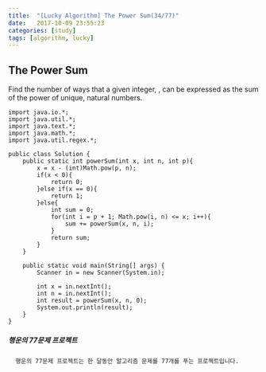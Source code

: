 ```yaml
---
title:  "[Lucky Algorithm] The Power Sum(34/77)"
date:   2017-10-09 23:55:23
categories: [study]
tags: [algorithm, lucky]
---
```

## The Power Sum
Find the number of ways that a given integer, , can be expressed as the sum of the  power of unique, natural numbers.

```
import java.io.*;
import java.util.*;
import java.text.*;
import java.math.*;
import java.util.regex.*;

public class Solution {
    public static int powerSum(int x, int n, int p){
        x = x - (int)Math.pow(p, n);
        if(x < 0){
            return 0;
        }else if(x == 0){
            return 1;
        }else{
            int sum = 0;
            for(int i = p + 1; Math.pow(i, n) <= x; i++){
                sum += powerSum(x, n, i);
            }
            return sum;
        }
    }

    public static void main(String[] args) {
        Scanner in = new Scanner(System.in);

        int x = in.nextInt();
        int n = in.nextInt();
        int result = powerSum(x, n, 0);
        System.out.println(result);
    }
}
```

##### 행운의 77문제 프로젝트
```
  행운의 77문제 프로젝트는 한 달동안 알고리즘 문제를 77개를 푸는 프로젝트입니다.
```

